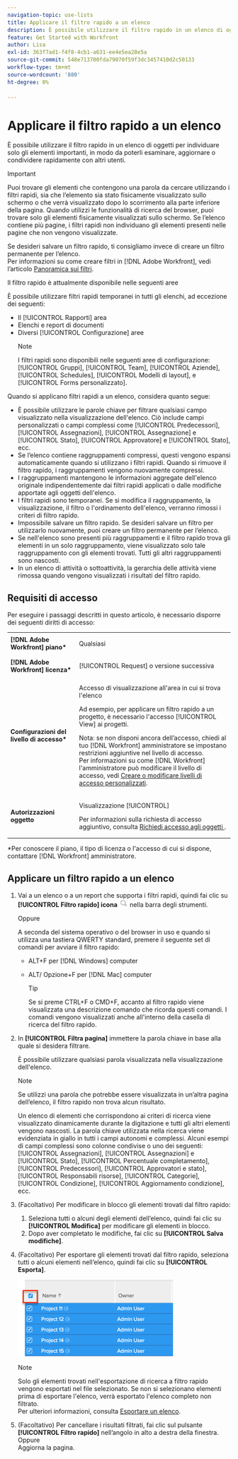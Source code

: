 ```yaml
---
navigation-topic: use-lists
title: Applicare il filtro rapido a un elenco
description: È possibile utilizzare il filtro rapido in un elenco di oggetti per individuare solo gli elementi importanti, in modo da poterli esaminare, aggiornare o condividere rapidamente con altri utenti.
feature: Get Started with Workfront
author: Lisa
exl-id: 363f7ad1-f4f8-4cb1-a631-ee4e5ea28e5a
source-git-commit: 548e713700fda79070f59f3dc3457410d2c50133
workflow-type: tm+mt
source-wordcount: '880'
ht-degree: 0%

---
```


# Applicare il filtro rapido a un elenco

<!--
{{highlighted-preview}}
-->

È possibile utilizzare il filtro rapido in un elenco di oggetti per individuare solo gli elementi importanti, in modo da poterli esaminare, aggiornare o condividere rapidamente con altri utenti.

>[!IMPORTANT]
>
>Puoi trovare gli elementi che contengono una parola da cercare utilizzando i filtri rapidi, sia che l’elemento sia stato fisicamente visualizzato sullo schermo o che verrà visualizzato dopo lo scorrimento alla parte inferiore della pagina. Quando utilizzi le funzionalità di ricerca del browser, puoi trovare solo gli elementi fisicamente visualizzati sullo schermo. Se l’elenco contiene più pagine, i filtri rapidi non individuano gli elementi presenti nelle pagine che non vengono visualizzate.

Se desideri salvare un filtro rapido, ti consigliamo invece di creare un filtro permanente per l’elenco.\
Per informazioni su come creare filtri in [!DNL Adobe Workfront], vedi l’articolo [Panoramica sui filtri](../../../reports-and-dashboards/reports/reporting-elements/filters-overview.md).

Il filtro rapido è attualmente disponibile nelle seguenti aree


È possibile utilizzare filtri rapidi temporanei in tutti gli elenchi, ad eccezione dei seguenti:

* Il [!UICONTROL Rapporti] area
* Elenchi e report di documenti
* Diversi [!UICONTROL Configurazione] aree
  >[!NOTE]
  >
  >I filtri rapidi sono disponibili nelle seguenti aree di configurazione: [!UICONTROL Gruppi], [!UICONTROL Team], [!UICONTROL Aziende], [!UICONTROL Schedules], [!UICONTROL Modelli di layout], e [!UICONTROL Forms personalizzato].


Quando si applicano filtri rapidi a un elenco, considera quanto segue:

* È possibile utilizzare le parole chiave per filtrare qualsiasi campo visualizzato nella visualizzazione dell&#39;elenco. Ciò include campi personalizzati o campi complessi come [!UICONTROL Predecessori], [!UICONTROL Assegnazioni], [!UICONTROL Assegnazione] e [!UICONTROL Stato], [!UICONTROL Approvatore] e [!UICONTROL Stato], ecc.
* Se l’elenco contiene raggruppamenti compressi, questi vengono espansi automaticamente quando si utilizzano i filtri rapidi. Quando si rimuove il filtro rapido, i raggruppamenti vengono nuovamente compressi.
* I raggruppamenti mantengono le informazioni aggregate dell&#39;elenco originale indipendentemente dai filtri rapidi applicati o dalle modifiche apportate agli oggetti dell&#39;elenco.
* I filtri rapidi sono temporanei. Se si modifica il raggruppamento, la visualizzazione, il filtro o l&#39;ordinamento dell&#39;elenco, verranno rimossi i criteri di filtro rapido.
* Impossibile salvare un filtro rapido. Se desideri salvare un filtro per utilizzarlo nuovamente, puoi creare un filtro permanente per l’elenco.
* Se nell&#39;elenco sono presenti più raggruppamenti e il filtro rapido trova gli elementi in un solo raggruppamento, viene visualizzato solo tale raggruppamento con gli elementi trovati. Tutti gli altri raggruppamenti sono nascosti.
* In un elenco di attività o sottoattività, la gerarchia delle attività viene rimossa quando vengono visualizzati i risultati del filtro rapido.

## Requisiti di accesso

Per eseguire i passaggi descritti in questo articolo, è necessario disporre dei seguenti diritti di accesso:

<table style="table-layout:auto"> 
 <col> 
 <col> 
 <tbody> 
  <tr> 
   <td role="rowheader"><b>[!DNL Adobe Workfront] piano*</b></td> 
   <td> <p>Qualsiasi</p> </td> 
  </tr> 
  <tr> 
   <td role="rowheader"><b>[!DNL Adobe Workfront] licenza*</b></td> 
   <td> <p>[!UICONTROL Request] o versione successiva</p> </td> 
  </tr> 
  <tr> 
   <td role="rowheader"><b>Configurazioni del livello di accesso*</b></td> 
   <td> <p>Accesso di visualizzazione all'area in cui si trova l'elenco</p> <p>Ad esempio, per applicare un filtro rapido a un progetto, è necessario l'accesso [!UICONTROL View] ai progetti.</p> <p>Nota: se non disponi ancora dell’accesso, chiedi al tuo [!DNL Workfront] amministratore se impostano restrizioni aggiuntive nel livello di accesso.<br>Per informazioni su come [!DNL Workfront] l'amministratore può modificare il livello di accesso, vedi <a href="../../../administration-and-setup/add-users/configure-and-grant-access/create-modify-access-levels.md" class="MCXref xref">Creare o modificare livelli di accesso personalizzati</a>.</p> </td> 
  </tr> 
  <tr> 
   <td role="rowheader"><b>Autorizzazioni oggetto</b></td> 
   <td> <p>Visualizzazione [!UICONTROL]</p> <p>Per informazioni sulla richiesta di accesso aggiuntivo, consulta <a href="../../../workfront-basics/grant-and-request-access-to-objects/request-access.md" class="MCXref xref">Richiedi accesso agli oggetti </a>.</p> </td> 
  </tr> 
 </tbody> 
</table>

&#42;Per conoscere il piano, il tipo di licenza o l&#39;accesso di cui si dispone, contattare [!DNL Workfront] amministratore.

## Applicare un filtro rapido a un elenco

1. Vai a un elenco o a un report che supporta i filtri rapidi, quindi fai clic su **[!UICONTROL Filtro rapido] icona** ![](assets/qs-quick-filter-icon.png) nella barra degli strumenti.

   Oppure

   A seconda del sistema operativo o del browser in uso e quando si utilizza una tastiera QWERTY standard, premere il seguente set di comandi per avviare il filtro rapido:

   * ALT+F per [!DNL Windows] computer
   * ALT/ Opzione+F per [!DNL Mac] computer

     >[!TIP]
     >
     >Se si preme CTRL+F o CMD+F, accanto al filtro rapido viene visualizzata una descrizione comando che ricorda questi comandi. I comandi vengono visualizzati anche all&#39;interno della casella di ricerca del filtro rapido.

1. In **[!UICONTROL Filtra pagina]** immettere la parola chiave in base alla quale si desidera filtrare.

   È possibile utilizzare qualsiasi parola visualizzata nella visualizzazione dell&#39;elenco.

   >[!NOTE]
   >
   >Se utilizzi una parola che potrebbe essere visualizzata in un’altra pagina dell’elenco, il filtro rapido non trova alcun risultato.

   Un elenco di elementi che corrispondono ai criteri di ricerca viene visualizzato dinamicamente durante la digitazione e tutti gli altri elementi vengono nascosti. La parola chiave utilizzata nella ricerca viene evidenziata in giallo in tutti i campi autonomi e complessi. Alcuni esempi di campi complessi sono colonne condivise o uno dei seguenti: [!UICONTROL Assegnazioni], [!UICONTROL Assegnazioni] e [!UICONTROL Stato], [!UICONTROL Percentuale completamento], [!UICONTROL Predecessori], [!UICONTROL Approvatori e stato], [!UICONTROL Responsabili risorse], [!UICONTROL Categorie], [!UICONTROL Condizione], [!UICONTROL Aggiornamento condizione], ecc.

1. (Facoltativo) Per modificare in blocco gli elementi trovati dal filtro rapido:

   1. Seleziona tutti o alcuni degli elementi dell’elenco, quindi fai clic su **[!UICONTROL Modifica]** per modificare gli elementi in blocco.
   1. Dopo aver completato le modifiche, fai clic su **[!UICONTROL Salva modifiche]**.

1. (Facoltativo) Per esportare gli elementi trovati dal filtro rapido, seleziona tutti o alcuni elementi nell’elenco, quindi fai clic su **[!UICONTROL Esporta]**.

   ![select_all_projects_with_highlight__1_.png](assets/select-all-projects-with-highlight--1--350x173.png)

   >[!NOTE]
   >
   >Solo gli elementi trovati nell&#39;esportazione di ricerca a filtro rapido vengono esportati nel file selezionato. Se non si selezionano elementi prima di esportare l&#39;elenco, verrà esportato l&#39;elenco completo non filtrato.\
   >Per ulteriori informazioni, consulta [Esportare un elenco](../../../workfront-basics/navigate-workfront/use-lists/export-lists.md).

1. (Facoltativo) Per cancellare i risultati filtrati, fai clic sul pulsante **[!UICONTROL Filtro rapido]** nell’angolo in alto a destra della finestra.\
   Oppure\
   Aggiorna la pagina.
